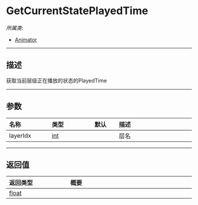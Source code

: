 # GetCurrentStatePlayedTime

*所属类*:
* [Animator](/Api/Classes/Animation/Animator.md)
------------------------------------------------------------------------------------------
## 描述

获取当前层级正在播放的状态的PlayedTime

------------------------------------------------------------------------------------------
## 参数

|<div style="width:100px">名称</div>|<div style="width:100px">类型</div>|<div style="width:50px">默认</div>|<div style="width:350px">描述</div>|
|:---|:---|:---|:---|
|layerIdx|[int](/Api/DataType/Number.md)||层名|

------------------------------------------------------------------------------------------
## 返回值

|<div style="width:150px">返回类型</div>|<div style="width:520px">概要</div>|
|:---|:---|
|[float](/Api/DataType/Number.md)||
